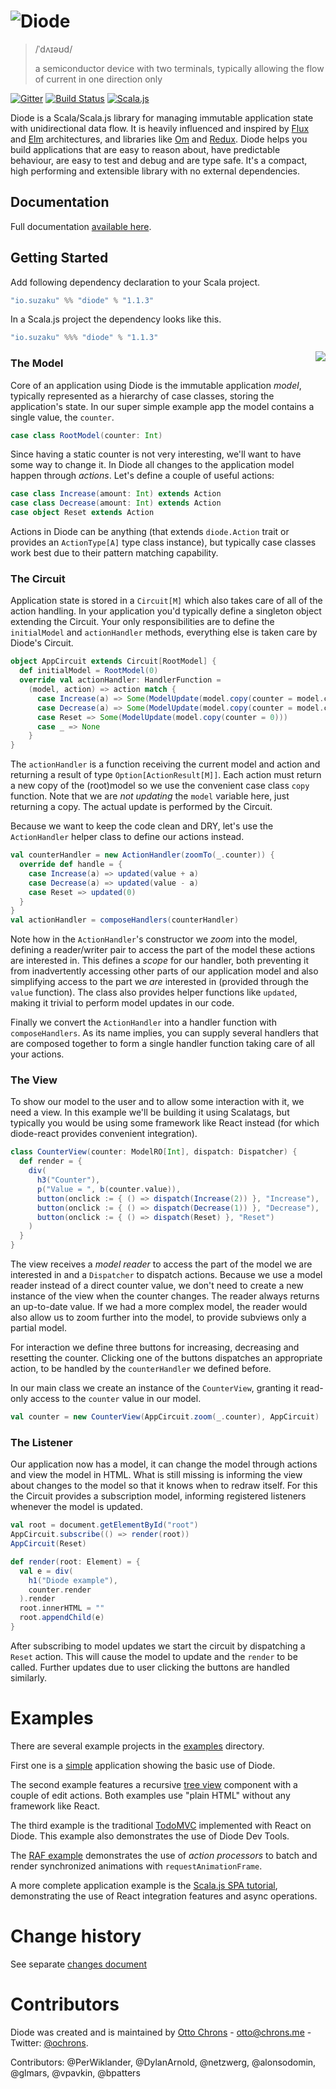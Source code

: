 # ![Diode](./doc/images/diode-logo-big.png)

> /ˈdʌɪəʊd/
>
> a semiconductor device with two terminals, typically allowing the flow of current in one direction only

[![Gitter](https://badges.gitter.im/Join%20Chat.svg)](https://gitter.im/suzaku-io/diode)
[![Build Status](https://travis-ci.org/suzaku-io/diode.svg?branch=master)](https://travis-ci.org/suzaku-io/diode)
[![Scala.js](https://www.scala-js.org/assets/badges/scalajs-0.6.17.svg)](https://www.scala-js.org)

Diode is a Scala/Scala.js library for managing immutable application state with unidirectional data flow. It is heavily
influenced and inspired by [Flux](https://facebook.github.io/flux/) and
[Elm](https://github.com/evancz/elm-architecture-tutorial/) architectures, and libraries like
[Om](https://github.com/omcljs/om) and [Redux](https://github.com/reactjs/redux). Diode helps you build applications that
are easy to reason about, have predictable behaviour, are easy to test and debug and are type safe. It's a compact, high
performing and extensible library with no external dependencies.

## Documentation

Full documentation [available here](https://diode.suzaku.io).

## Getting Started

Add following dependency declaration to your Scala project.

```scala
"io.suzaku" %% "diode" % "1.1.3"
```

In a Scala.js project the dependency looks like this.

```scala
"io.suzaku" %%% "diode" % "1.1.3"
```

<img align="right" src="doc/images/architecture.png">

### The Model

Core of an application using Diode is the immutable application _model_, typically represented as a hierarchy of case
classes, storing the application's state. In our super simple example app the model contains a single value, the
`counter`.

```scala
case class RootModel(counter: Int)
```

Since having a static counter is not very interesting, we'll want to have some way to change it. In Diode all changes to
the application model happen through _actions_. Let's define a couple of useful actions:

```scala
case class Increase(amount: Int) extends Action
case class Decrease(amount: Int) extends Action
case object Reset extends Action
```

Actions in Diode can be anything (that extends `diode.Action` trait or provides an `ActionType[A]` type class instance), but typically
case classes work best due to their pattern matching capability.

### The Circuit

Application state is stored in a `Circuit[M]` which also takes care of all of the action handling. In your application
you'd typically define a singleton object extending the Circuit. Your only responsibilities are to define the
`initialModel` and `actionHandler` methods, everything else is taken care by Diode's Circuit.

```scala
object AppCircuit extends Circuit[RootModel] {
  def initialModel = RootModel(0)
  override val actionHandler: HandlerFunction =
    (model, action) => action match {
      case Increase(a) => Some(ModelUpdate(model.copy(counter = model.counter + a)))
      case Decrease(a) => Some(ModelUpdate(model.copy(counter = model.counter - a)))
      case Reset => Some(ModelUpdate(model.copy(counter = 0)))
      case _ => None
    }
}
```

The `actionHandler` is a function receiving the current model and action and returning a result of type
`Option[ActionResult[M]]`. Each action must return a new copy of the (root)model so we use the convenient case
class `copy` function. Note that we are _not updating_ the `model` variable here, just returning a copy. The actual
update is performed by the Circuit.

Because we want to keep the code clean and DRY, let's use the `ActionHandler` helper class to define our actions
instead.

```scala
val counterHandler = new ActionHandler(zoomTo(_.counter)) {
  override def handle = {
    case Increase(a) => updated(value + a)
    case Decrease(a) => updated(value - a)
    case Reset => updated(0)
  }
}
val actionHandler = composeHandlers(counterHandler)
```

Note how in the `ActionHandler`'s constructor we _zoom_ into the model, defining a reader/writer pair to access the
part of the model these actions are interested in. This defines a _scope_ for our handler, both preventing it from
inadvertently accessing other parts of our application model and also simplifying access to the part we _are_ interested
in (provided through the `value` function). The class also provides helper functions like `updated`, making it trivial
to perform model updates in our code.

Finally we convert the `ActionHandler` into a handler function with `composeHandlers`. As its name implies, you can
supply several handlers that are composed together to form a single handler function taking care of all your actions.

### The View

To show our model to the user and to allow some interaction with it, we need a view. In this example we'll be building
it using Scalatags, but typically you would be using some framework like React instead (for which diode-react provides
convenient integration).

```scala
class CounterView(counter: ModelRO[Int], dispatch: Dispatcher) {
  def render = {
    div(
      h3("Counter"),
      p("Value = ", b(counter.value)),
      button(onclick := { () => dispatch(Increase(2)) }, "Increase"),
      button(onclick := { () => dispatch(Decrease(1)) }, "Decrease"),
      button(onclick := { () => dispatch(Reset) }, "Reset")
    )
  }
}
```

The view receives a _model reader_ to access the part of the model we are interested in and a `Dispatcher` to dispatch
actions. Because we use a model reader instead of a direct counter value, we don't need to create a new instance of the
view when the counter changes. The reader always returns an up-to-date value. If we had a more complex model, the reader
would also allow us to zoom further into the model, to provide subviews only a partial model.

For interaction we define three buttons for increasing, decreasing and resetting the counter. Clicking one of the
buttons dispatches an appropriate action, to be handled by the `counterHandler` we defined before.

In our main class we create an instance of the `CounterView`, granting it read-only access to the `counter` value in our
model.

```scala
val counter = new CounterView(AppCircuit.zoom(_.counter), AppCircuit)
```

### The Listener

Our application now has a model, it can change the model through actions and view the model in HTML. What is still
missing is informing the view about changes to the model so that it knows when to redraw itself. For this the Circuit
provides a subscription model, informing registered listeners whenever the model is updated.

```scala
val root = document.getElementById("root")
AppCircuit.subscribe(() => render(root))
AppCircuit(Reset)

def render(root: Element) = {
  val e = div(
    h1("Diode example"),
    counter.render
  ).render
  root.innerHTML = ""
  root.appendChild(e)
}
```

After subscribing to model updates we start the circuit by dispatching a `Reset` action. This will cause the model to
update and the `render` to be called. Further updates due to user clicking the buttons are handled similarly.

# Examples

There are several example projects in the [examples](examples) directory.

First one is a [simple](examples/simple) application showing the basic use of Diode.

The second example features a recursive [tree view](examples/treeview) component with a couple of edit actions. Both
examples use "plain HTML" without any framework like React.

The third example is the traditional [TodoMVC](examples/todomvc) implemented with React on Diode. This example also
demonstrates the use of Diode Dev Tools.

The [RAF example](examples/raf) demonstrates the use of _action processors_ to batch and render synchronized animations
with `requestAnimationFrame`.

A more complete application example is the [Scala.js SPA tutorial](https://github.com/ochrons/scalajs-spa-tutorial),
demonstrating the use of React integration features and async operations.

# Change history

See separate [changes document](CHANGES.md)

# Contributors

Diode was created and is maintained by [Otto Chrons](https://github.com/ochrons) - otto@chrons.me - Twitter:
[@ochrons](https://twitter.com/ochrons).

Contributors: @PerWiklander, @DylanArnold, @netzwerg, @alonsodomin, @glmars, @vpavkin, @bpatters
